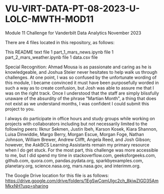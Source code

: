# VU-VIRT-DATA-PT-08-2023-U-LOLC-MWTH-MOD11
Module 11 Challenge for Vanderbilt Data Analytics November 2023

There are 4 files located in this repository, as follows:

This README text file 
1 part_1_mars_news.ipynb file 
1 part_2_mars_weather.ipynb file 
1 data.csv file

Special Recognition: Ahmad Mousa is as passionate and caring as he is knowledgeable, and Joshua Steier never hesitates to help walk us through challenges. At one point, I was so confused by the unfortunate wording of this module, I became convinced it must have been purposefully worded in such a way as to create confusion, but Josh was able to assure me that I was on the right track. Once I understood that the staff are simply blissfully unaware of the absurdity of the phrase "Martian Month", a thing that does not exist as we understand months, I was confident I could submit this project to you.

I always do participate in office hours and study groups while working on projects with collaborators including but not necessarily limited to the following peers: Ilknur Sekmen, Justin Ibeh, Karson Kosek, Kiara Shannon, Luisa Dinwiddie, Margo Berry, Morgan Escue, Morgan Foge, Nathan Johnson, William Brewer, Andrew Clifft, Angela Reed, and Josh Gibson; however, the AskBCS Learning Assistants remain my primary resource when I do get stuck. For the most part, this challenge was more accessible to me, but I did spend my time in stackoverflow.com, geeksforgeeks.com, github.com, quora.com, pandas.pydata.org, sparkbyexamples.com, planetary.org, science.nasa.org, mars.nasa.gov, and interimm.org.

The Google Drive location for this file is as follows: https://drive.google.com/drive/folders/1EgSwCqmUlgc2ch_8kjwZIGD35AmMkxNH?usp=sharing
